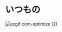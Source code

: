 ﻿# いつもの

![ezgif com-optimize (2)](https://user-images.githubusercontent.com/15060080/228878475-7df305f7-ab58-49f0-a798-3aa92be23a87.gif)